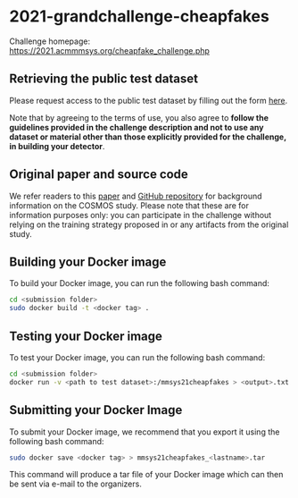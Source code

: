 # 2021-grandchallenge-cheapfakes

Challenge homepage: https://2021.acmmmsys.org/cheapfake_challenge.php  


## Retrieving the public test dataset 

Please request access to the public test dataset by filling out the form [here](https://forms.gle/kTY4cZPfFKCG35YLA). 

Note that by agreeing to the terms of use, you also agree to **follow the guidelines provided in the challenge description and not to use any dataset or material other than those explicitly provided for the challenge, in building your detector**.


## Original paper and source code

We refer readers to this [paper](https://arxiv.org/abs/2101.06278) and [GitHub repository](https://github.com/shivangi-aneja/COSMOS) for background information on the COSMOS study. Please note that these are for information purposes only: you can participate in the challenge without relying on the training strategy proposed in or any artifacts from the original study.


## Building your Docker image

To build your Docker image, you can run the following bash command:
```bash
cd <submission folder>
sudo docker build -t <docker tag> .
```

## Testing your Docker image

To test your Docker image, you can run the following bash command:
```bash
cd <submission folder>
docker run -v <path to test dataset>:/mmsys21cheapfakes > <output>.txt
```

## Submitting your Docker Image

To submit your Docker image, we recommend that you export it using the following bash command:

```bash
sudo docker save <docker tag> > mmsys21cheapfakes_<lastname>.tar
```

This command will produce a tar file of your Docker image which can then be sent via e-mail to the organizers.
